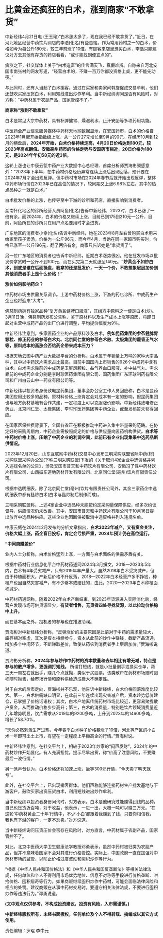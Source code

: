 # 比黄金还疯狂的白术，涨到商家“不敢拿货”

中新经纬4月21日电
(王玉玲)“白术涨太多了，现在我已经不敢拿货了。”近日，在河北地区经营中药饮片网店的李浩(化名)有些苦恼。作为常用药材之一的白术，价格如今为每公斤180元，较三年前涨了10倍。有顾客来店里想买白术，李浩只能建议对方去其他有存货的药店看看，“或许能找到便宜点的”。

疯涨之下，社交媒体上关于“白术造富”的传言满天飞，真假难辨。自称来自河北安国市南张村的网友写道，“经营白术的，不赚一百万你都没资格上桌，更不能先动筷。”

与此同时，还有人当起了白术掮客，通过在买家和卖家间斡旋促成交易牟利，他们还鼓吹买家压货白术，利用短线进出炒作牟利。当中新经纬询问是否有风险时，对方称：“中药材属于农副产品，国家管控不了。”

**商家称“涨到不敢拿货”**

白术是常见大宗中药材，具有补脾健胃、燥湿利水、止汗安胎等多项药用功能。

中医药全产业信息服务媒体中药材天地网数据显示，在安国药市，白术的价格自2023年1月起开始指数级上涨，从一公斤27元增长至9月的90元。在经历10月到12月的横盘后，**2024年开始，白术价格持续走高，4月20日价格达到180元，较2023年高点翻倍。安徽亳州药市的价格走势与安国药市相近，20日价格为180元，是2024年年初58元的近3倍。**

这轮上涨也让中康云瓴中药产业大数据中心总经理、首席分析师贾海彬颇感意外：“2023年下半年，在中药材价格经历异常连续上涨后出现回落，预计要在2024年7月才会出现反弹。但中药材市场在2024年春节后就开始出现反弹，整体中药市场行情在2023年已在高位的情况下，较同期又上涨6.98%左右，其中的热点品种之一就是白术。”

白术批发价格的上涨，也传导至中下游的诊所和药店，直接影响到消费者。

湖南怀化地区的诊所经营人员阿鱼(化名)告诉中新经纬，2023时，白术已涨了一倍有余。而2024年，白术的价格又继续上涨，目前已到175到210元一公斤，目前，阿鱼所在的诊所只在用户点名要用时才会进货。

广东地区的消费者小幸(化名)告诉中新经纬，她在2023年8月左右曾购买白术用来给家里孩子煲汤，价格为一公斤96元，而今年4月，当她在同一家超市购买时，价格已涨至一公斤196元，翻了两倍有余，商家只告诉她是“拿货贵了”。

另一位广东地区的消费者也告诉中新经纬，近期白术涨势很凶，他在批发市场以批发价拿货时一公斤不到100元，而在买完第二天就涨至140元。**“炒黄金不如炒白术，到底是谁在后面操盘，我拿的还是批发价，一天一个价，不敢想象层层加价到其他消费者手上是什么价格！”**

**涨价如何影响药企？**

中药材市场由供需关系调节。上游中药材价格上涨，下游的药店诊所、中成药生产企业也将迎来“大考”。

佛慈制药拥有独家品种“复方黄芪健脾口服液”，其组方中原料之一便是白术(炒)。3月11日晚，佛慈制药发布公告称，鉴于原材料以及生产成本上涨等原因，将即日起对主营中成药产品的出厂价进行调整，平均提价幅度为9%。

中新经纬注意到，多家医药企业的产品原料涉及白术，**例如昆药集团的参苓健脾胃颗粒、修正药业的参苓白术丸、北京同仁堂的参苓白术散、太极集团的藿香正气水等，原料成本的高涨会否给药企带来成本压力？**

根据天地云图中药产业大数据平台的分析称，白术属于年销量上万吨的家种大宗品种，其中以中药饮片需求占比最高。目前中国国内上市销售的926个中成药中含有白术。白术需求靠前的中成药是玉屏风颗粒、益气养血口服液、补中益气丸。需求靠前的中成药企业分别是李时珍医药集团有限公司、国药集团广东环球制药有限公司和广州白云山中一药业有限公司等。

中新经纬以投资者身份致电昆药集团，董事会办公室工作人员回应称，白术是昆药集团应用比较多的品种。原材料价格上涨肯定会对成本有一定的影响，但昆药集团也与地方药材基地有合作共建，一定程度上可以克服涨价影响。中新经纬致电修正药业、北京同仁堂、太极集团、李时珍医药集团等中药企业，截至发稿暂未获得回应。

在国家医保控费背景下，全国各省正在积极推动中药进入集中带量采购范畴。在协定好的采购周期内，中药企业需按照规定的价格与供应量向医药机构供货。**白术等中药材价格上涨，压缩了中药企业的利润空间，此前已有企业出现集采中选药品断供情况。**

2023年12月20日，山东互联网中药(材)交易中心发布三明采购联盟省际中药(材)采购联盟采购办公室(下称三明采购联盟)下发的《关于取消4家企业中选资格并列入违规名单的公告》，涉及安国市普天和中药饮片有限公司、安徽冯了性中药材饮片有限公司、山西振东道地药材开发有限公司、北京同仁堂(亳州)饮片有限责任公司。

根据中选明细表，除了北京同仁堂(亳州)饮片有限责任公司外，其余三家药企中选明细表中都有麸炒白术(白术与麸炒制后制作而成)。

三明采购联盟称，上述4家企业中选品种未能按约定采购量保障供应，经多次约谈督导，供应情况仍未改善。其中，安国市普天和中药饮片有限公司于10月16日提出放弃中选品种供应。这些企业也因断供被取消中选资格并列入违规名单。

中康云瓴在2024年2月发布的分析文章指出，**白术2023年减产，又有资金关注，价格大幅上涨，药企盲目投标，肯定会亏损严重，2024年预计仍在高位运行。**

**“中间商赚差价”**

业内人士分析称，白术价格猛烈上涨，一方面与白术面临的供需矛盾有关。

根据中药材行业信息化平台中药材药通网2024年3月撰文，2018—2023年5年内，白术有4年受灾减产，只有2019年丰产量大。虽然2018年白术受灾减产，但由于种植面积大，产新后价格不升反落，2018—2022年白术经营户多不挣钱，种植户也因自然灾害减产，有不少够本或赔钱的，由此，2020—2023年白术种植面积减少。

中药材药通网称，随着2022年白术产新结束，到2023年货源进入实际消化后，经营户发现市场可供货源显少，**有货者惜售，无货者四处寻找货源，以此拉动价格稳中上升。**

而在基本面之外，投机者的参与也在推波助澜。

贾海彬对中新经纬分析称，“反弹涨价的主要原因是此前对于中药的需求量较大，库存相对空虚，其次是资本持续参与，资本从此前的炒作中赚钱，截断产品流通，增加多个中间环节，不断赚取差价，致使从药农到消费者手上层层加价。”贾海彬说道。

贾海彬分析称，**2024年参与炒作中药材的资本数量和去年相比有增无减，特点是参与的散户增多，更强调打短线。**
所谓打短线，就是小批量倒手或换买仓单，两三天一周左右就出手，赚几个点就抛，类似于买股票，该类散户在药材市场随时囤积随时抛售，给市场行情和原料供给造成极大不确定性。

对于白术的后市走向，贾海彬并不乐观，他告诉中新经纬，白术价格回落难度比较大。第一，白术供需缺口明显，在此前三年连续出现灾害减产后，资本趁势低价建仓，已掌握了价格话语权；其次，白术产地离传统药材市场比较近，更容易聚拢散户资金，从而推动价格步步高升；第三，白术的消费量，特别是饮片领域消费量近几年增势明显，饮片需求从2019年的9200多吨，上升到2023年的14600多吨，增长了58.70%。

“天价必然刺激生产过热，今年春季白术种子价格暴涨了10倍，河北等产区的小白术一年即可出土上市，有望在一定程度上平抑高企的行情。”贾海彬说。

中新经纬注意到，在社交平台上，相较于2023年炒家的“闷声发财”，2024年的中药材炒作开始显化。有人充满担忧，提示尽早出货，称“价高了注意风险，不要赚最后一波行情。”

另一派声音认为，白术价格还将加速上涨，坐等300元行情，“今天卖了明天就亏”。

此外，在社交平台上，已出现掮客群体。他们声称能够连接药材生产批发基地与下游客户，鼓吹买家出资压货白术，利用短线进出炒作牟利。

当中新经纬以投资者身份问询时，对方表示，白术是他研究过能赚得到钱的品种，自己也压货近百吨，对于收益，他表示，一进一出，大概一吨可以赚三万元。“在这轮‘中药材黄金二十年’行情中，不少‘小白’都跟着我赚到了钱，只要你相信我，我也有下游的客户，一定不愁卖。”对方说道。

当中新经纬询问压货压价会否存在风险时，对方直言，中药材属于农副产品，国家管控不了。

对此，北京中医药大学卫生健康法学教授邓勇表示，虽然中药材被归类为农副产品，但并不意味着国家不会对其进行价格管控。实际上，中国政府一直在加强对中药材市场的监管，以防止价格过度波动和囤积炒作等行为。

“根据《中华人民共和国价格法》和《中华人民共和国反垄断法》等相关法律法规，任何单位和个人不得利用市场优势地位、信息不对称等手段进行价格垄断、哄抬价格、囤积居奇等行为。如果商贩继续囤积炒作中药材，可能会面临法律风险和相应的处罚。建议商贩在从事中药材交易时，要遵守相关法律法规，不要进行囤积炒作等违法行为。”邓勇说道。

**(文中观点仅供参考，不构成投资建议，投资有风险，入市需谨慎。)**

**中新经纬版权所有，未经书面授权，任何单位及个人不得转载、摘编或以其它方式使用。**

责任编辑：罗琨 李中元

